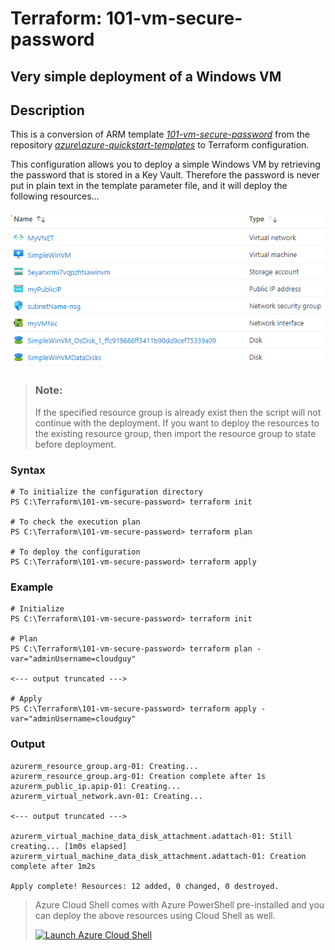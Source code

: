 # Terraform: 101-vm-secure-password
## Very simple deployment of a Windows VM
## Description

This is a conversion of ARM template *[101-vm-secure-password](https://github.com/Azure/azure-quickstart-templates/blob/master/101-vm-secure-password/)* from the repository *[azure\azure-quickstart-templates](https://github.com/Azure/azure-quickstart-templates)* to Terraform configuration.

This configuration allows you to deploy a simple Windows VM by retrieving the password that is stored in a Key Vault. Therefore the password is never put in plain text in the template parameter file, and it will deploy the following resources…

![output](resources.PNG)

> ### Note:
> If the specified resource group is already exist then the script will not continue with the deployment. If you want to deploy the resources to the existing resource group, then import the resource group to state before deployment.

### Syntax
```
# To initialize the configuration directory
PS C:\Terraform\101-vm-secure-password> terraform init 

# To check the execution plan
PS C:\Terraform\101-vm-secure-password> terraform plan

# To deploy the configuration
PS C:\Terraform\101-vm-secure-password> terraform apply
``` 

### Example
```
# Initialize
PS C:\Terraform\101-vm-secure-password> terraform init 

# Plan
PS C:\Terraform\101-vm-secure-password> terraform plan -var="adminUsername=cloudguy" 

<--- output truncated --->

# Apply
PS C:\Terraform\101-vm-secure-password> terraform apply -var="adminUsername=cloudguy" 

```

### Output

```
azurerm_resource_group.arg-01: Creating...
azurerm_resource_group.arg-01: Creation complete after 1s
azurerm_public_ip.apip-01: Creating...
azurerm_virtual_network.avn-01: Creating...

<--- output truncated --->

azurerm_virtual_machine_data_disk_attachment.adattach-01: Still creating... [1m0s elapsed]
azurerm_virtual_machine_data_disk_attachment.adattach-01: Creation complete after 1m2s 

Apply complete! Resources: 12 added, 0 changed, 0 destroyed.
```

> Azure Cloud Shell comes with Azure PowerShell pre-installed and you can deploy the above resources using Cloud Shell as well.
>
>[![](https://shell.azure.com/images/launchcloudshell.png "Launch Azure Cloud Shell")](https://shell.azure.com)

